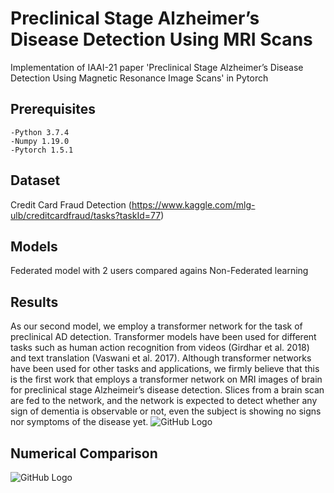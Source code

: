 # Preclinical Stage Alzheimer’s Disease Detection Using MRI Scans
Implementation of IAAI-21 paper 'Preclinical Stage Alzheimer’s Disease Detection Using Magnetic Resonance Image Scans' in Pytorch

## Prerequisites
    -Python 3.7.4
    -Numpy 1.19.0
    -Pytorch 1.5.1

## Dataset
Credit Card Fraud Detection (https://www.kaggle.com/mlg-ulb/creditcardfraud/tasks?taskId=77)

## Models
Federated model with 2 users compared agains Non-Federated learning 


## Results


As our second model, we employ a transformer network for the task of preclinical AD detection. Transformer models  have  been  used  for  different  tasks  such  as  human  action recognition from videos (Girdhar et al. 2018) and text translation (Vaswani et al. 2017). Although transformer networks have been used for other tasks and applications, we firmly believe that this is the first work that employs a transformer network on MRI images of brain for preclinical stage Alzheimeir’s disease detection. Slices from a brain scan are fed to the network, and the network is expected to detect whether any sign of dementia is observable or not, even the subject is showing no signs nor symptoms of the disease yet.
![GitHub Logo](/images/transformer.png)

## Numerical Comparison
![GitHub Logo](/images/numerical_comparison.png)
